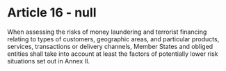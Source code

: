 # Article 16 - null


When assessing the risks of money laundering and terrorist financing relating to types of customers, geographic areas, and particular products, services, transactions or delivery channels, Member States and obliged entities shall take into account at least the factors of potentially lower risk situations set out in Annex II.

